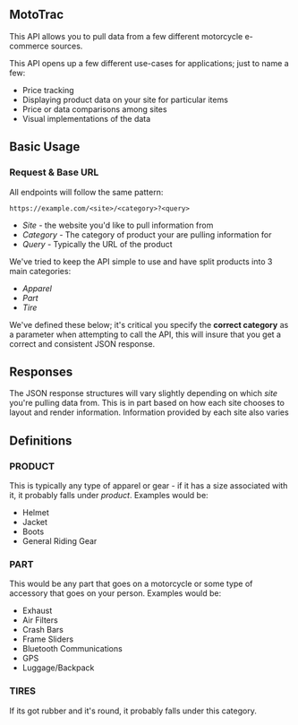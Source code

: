 ## MotoTrac

This API allows you to pull data from a few different motorcycle e-commerce sources.

This API opens up a few different use-cases for applications; just to name a few:

- Price tracking
- Displaying product data on your site for particular items
- Price or data comparisons among sites
- Visual implementations of the data

## Basic Usage

### Request & Base URL

All endpoints will follow the same pattern:

```
https://example.com/<site>/<category>?<query>
```

- _Site_ - the website you'd like to pull information from
- _Category_ - The category of product your are pulling information for
- _Query_ - Typically the URL of the product

We've tried to keep the API simple to use and have split products into 3 main categories:

- _Apparel_
- _Part_
- _Tire_

We've defined these below; it's critical you specify the **correct category** as a parameter when attempting to call the API, this will insure that you get a correct and consistent JSON response.

## Responses

The JSON response structures will vary slightly depending on which _site_ you're pulling data from. This is in part based on how each site chooses to layout and render information. Information provided by each site also varies

## Definitions

### PRODUCT

This is typically any type of apparel or gear - if it has a size associated with it, it probably falls under _product_. Examples would be:

- Helmet
- Jacket
- Boots
- General Riding Gear

### PART

This would be any part that goes on a motorcycle or some type of accessory that goes on your person. Examples would be:

- Exhaust
- Air Filters
- Crash Bars
- Frame Sliders
- Bluetooth Communications
- GPS
- Luggage/Backpack

### TIRES

If its got rubber and it's round, it probably falls under this category.
